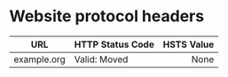 # Website protocol headers

| URL         | HTTP Status Code | HSTS Value |
|-------------|------------------|-----------:|
| example.org | Valid: Moved     |       None |
